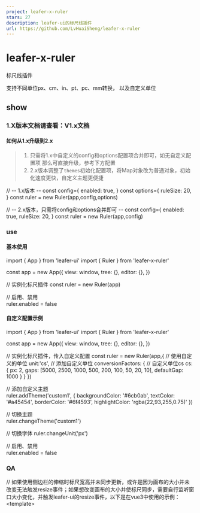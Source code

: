 ```yaml
---
project: leafer-x-ruler
stars: 27
description: leafer-ui的标尺线插件
url: https://github.com/LvHuaiSheng/leafer-x-ruler
---
```


leafer-x-ruler
==============

标尺线插件

支持不同单位px、cm、in、pt、pc、mm转换， 以及自定义单位

show
----

### 1.X版本文档请查看：V1.x文档

#### 如何从1.x升级到2.x

> 1.  只需将1.x中自定义的config和options配置项合并即可，如无自定义配置项 那么可直接升级，参考下方配置
> 2.  2.x版本调整了`themes`初始化配置项，将Map对象改为普通对象，初始化速度更快，自定义主题更便捷

// -- 1.x版本 --
const config\={
  enabled: true,
}
const options\={
  ruleSize: 20,
}
const ruler \= new Ruler(app,config,options)

// -- 2.x版本，只需将config和options合并即可 --
const config\={
  enabled: true,
  ruleSize: 20,
}
const ruler \= new Ruler(app,config)

### use

#### 基本使用

import { App } from 'leafer-ui'
import { Ruler } from 'leafer-x-ruler'

const app \= new App({
  view: window,
  tree: {},
  editor: {},
})

// 实例化标尺插件
const ruler \= new Ruler(app)

// 启用、禁用  
ruler.enabled \= false

#### 自定义配置示例

import { App } from 'leafer-ui'
import { Ruler } from 'leafer-x-ruler'

const app \= new App({
  view: window,
  tree: {},
  editor: {},
})

// 实例化标尺插件，传入自定义配置
const ruler \= new Ruler(app,{
  // 使用自定义的单位
  unit:'cs',
  // 添加自定义单位
  conversionFactors: {
    // 自定义单位cs
    cs: {
      px: 2,
      gaps: \[5000, 2500, 1000, 500, 200, 100, 50, 20, 10\],
      defaultGap: 1000
    }
  }
})

// 添加自定义主题  
ruler.addTheme('custom1', {
  backgroundColor: '#6cb0ab',
  textColor: '#a45454',
  borderColor: '#6f4593',
  highlightColor: 'rgba(22,93,255,0.75)'
})

// 切换主题  
ruler.changeTheme('custom1')

// 切换字体
ruler.changeUnit('px')

// 启用、禁用  
ruler.enabled \= false

### QA

// 如果使用侧边栏的伸缩时标尺宽高并未同步更新，或许是因为画布的大小并未改变无法触发resize事件；如果想改变画布的大小并使标尺同步，需要自行监听窗口大小变化，并触发leafer-ui的resize事件，以下是在vue3中使用的示例： 
<template\>
  <div ref\="divRef"\></div\>
</template\>
<script lang\="ts" setup\>
  import {useResizeObserver} from "@vueuse/core";

  const divRef \= ref()

  onMounted(() \=> {
      useResizeObserver(divRef, (entries) \=> {
        const \[entry\] \= entries
        const { width, height } \= entry.contentRect
        // 这步是为了触发leafer-ui的resize事件，标尺在监听到resize事件后会重新渲染
        leafer.app.resize({ width, height })
      })
  })
</script\>

内置属性
----

属性

说明

操作方式

类型

示例值

默认

enabled

启用、禁用

get / set

boolean

true

true

theme

使用主题名称

get / set

string

dark

light

rulerLeafer

标尺线层Leafer

get

Leafer

\-

\-

config

标尺设置

set

RulerConfig

\-

\-

内置方法
----

方法

说明

参数类型

示例值

changeEnabled

启用、禁用

(boolean)

true

addTheme

添加自定义主题

(string,ThemeOption)

\-

removeTheme

移除自定义主题

(string)

\-

changeTheme

切换主题

(string)

\-

addUnit

添加自定义单位

(string,ConversionFactor)

\-

removeUnit

移除自定义单位

(string)

\-

changeUnit

切换单位

(string)

cm

forceRender

强制渲染

\-

#### RulerConfig

type RulerConfig \= {
  /\*\*
   \* 是否启用标尺线
   \*/
  enabled?: boolean
  /\*\*
   \* 标尺线主题，默认light，可选（light：明亮，dark：暗黑）
   \*/
  theme?: string,
  /\*\*
   \* 单位 默认px，内置了px、cm、in、pt、pc、mm
   \*/
  unit?: string,
  /\*\*
   \* 标尺宽高
   \*/
  ruleSize?: number; 
  /\*\*
   \* 字体大小
   \*/
  fontSize?: number;
  /\*\*
   \* 主题，默认存在明亮、暗黑主图
   \*/
  themes?: {\[key: string\]: ThemeOption}
  /\*\*
   \* 定义单位转换因子 (每单位对应的像素数)，（可从源码内查看预设定义）
   \*/
  conversionFactors?: {\[key: string\]: ConversionFactor}; 
}

#### ThemeOption

type ThemeOption \= {
  /\*\*
   \* 背景色
   \*/
  backgroundColor: string,
  /\*\*
   \* 文字颜色
   \*/
  textColor: string,
  /\*\*
   \* 边框颜色
   \*/
  borderColor: string,
  /\*\*
   \* 高亮颜色
   \*/
  highlightColor: string
}

#### ConversionFactor

export interface ConversionFactor {
  /\*\*
   \* 自定义单位对应的像素数，比如英寸单位：1英寸对应96px，那这里就是96
   \*/
  px: number

  /\*\*
   \* 缩放倍率，对应缩放比例：\[0.02, 0.03, 0.05, 0.1, 0.2, 0.5, 1, 2, 5\]
   \*/
  gaps: number\[\]

  /\*\*
   \* 默认缩放倍率（如果没有匹配到缩放比例对应的倍率，则使用默认值defaultGap）
   \*/
  defaultGap: number
}

运行源码
----

npm run start # 开始运行项目

npm run build # 打包插件代码，同时会创建types

npm run test # 自动化测试

usage
-----

### install

npm i leafer-x-ruler
